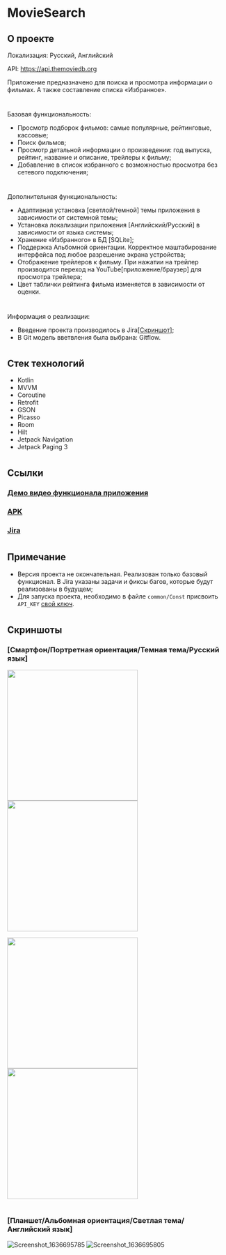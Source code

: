 # MovieSearch
## О проекте
Локализация: Русский, Английский

API: https://api.themoviedb.org

Приложение предназначено для поиска и просмотра информации о фильмах. А также составление списка «Избранное».
#
Базовая функциональность:

- Просмотр подборок фильмов: самые популярные, рейтинговые, кассовые;
- Поиск фильмов;
- Просмотр детальной информации о произведении: год выпуска, рейтинг, название и описание, трейлеры к фильму;
- Добавление в список избранного с возможностью просмотра без сетевого подключения;
#
Дополнительная функциональность:

- Адаптивная установка [светлой/темной] темы приложения в зависимости от системной темы;
- Установка локализации приложения [Английский/Русский] в зависимости от языка системы;
- Хранение «Избранного» в БД [SQLite];
- Поддержка Альбомной ориентации. Корректное маштабирование интерфейса под любое разрешение экрана устройства;
- Отображение трейлеров к фильму. При нажатии на трейлер производится переход на YouTube[приложение/браузер] для просмотра трейлера;
- Цвет таблички рейтинга фильма изменяется в зависимости от оценки.
#
Информация о реализации:

- Введение проекта производилось в Jira[[Скриншот](https://user-images.githubusercontent.com/75484199/141645470-cd438d80-cc70-4d6d-8ba1-e5b6dd8c5c9c.jpg)];
- В Git модель вветвления была выбрана: Gitflow.
#
## Стек технологий
-	Kotlin
-	MVVM
-	Coroutine 
-	Retrofit
-	GSON
-	Picasso
-	Room
-	Hilt
-	Jetpack Navigation
-	Jetpack Paging 3
#
## Ссылки
### [Демо видео функционала приложения](https://www.youtube.com/watch?v=3p4drjZkk2w)
### [APK](https://drive.google.com/file/d/1ubxEfn7bmhNZ2chgMDLQofAnMCEnINi8/view?usp=sharing)
### [Jira](https://user-images.githubusercontent.com/75484199/141645470-cd438d80-cc70-4d6d-8ba1-e5b6dd8c5c9c.jpg)
#
## Примечание
- Версия проекта не окончательная. Реализован только базовый функционал. В Jira указаны задачи и фиксы багов, которые будут реализованы в будущем;
- Для запуска проекта, необходимо в файле `common/Const` присвоить `API_KEY` [свой ключ](https://api.themoviedb.org).
#

## Скриншоты
### [Смартфон/Портретная ориентация/Темная тема/Русский язык]
<img src="https://user-images.githubusercontent.com/75484199/141421551-32524d74-b2a9-4fb3-ae05-90787b211ea1.jpg" width="300">   <img src="https://user-images.githubusercontent.com/75484199/141421716-0c882e51-445a-4781-87fc-98dd4bcde575.jpg" width="300"> 

<img src="https://user-images.githubusercontent.com/75484199/141421767-5920c965-8173-4a78-9fdf-eef2d06fcd18.jpg" width="300">   <img src="https://user-images.githubusercontent.com/75484199/141421791-707580f8-6c78-4c7c-99d4-5af5647cc5d8.jpg" width="300">
#
#
### [Планшет/Альбомная ориентация/Светлая тема/Английский язык]
![Screenshot_1636695785](https://user-images.githubusercontent.com/75484199/141421829-a466954d-ba16-4221-81c9-dceff5fd661a.png)
![Screenshot_1636695805](https://user-images.githubusercontent.com/75484199/141421845-cb788f55-c179-4554-a766-5679c16defff.png)
